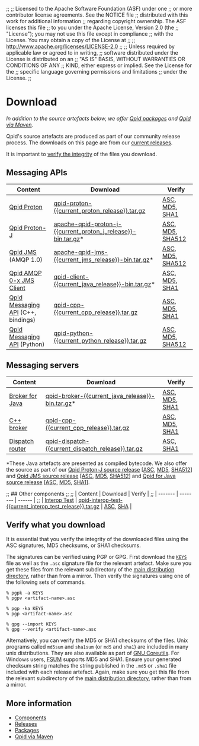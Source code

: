 ;;
;; Licensed to the Apache Software Foundation (ASF) under one
;; or more contributor license agreements.  See the NOTICE file
;; distributed with this work for additional information
;; regarding copyright ownership.  The ASF licenses this file
;; to you under the Apache License, Version 2.0 (the
;; "License"); you may not use this file except in compliance
;; with the License.  You may obtain a copy of the License at
;; 
;;   http://www.apache.org/licenses/LICENSE-2.0
;; 
;; Unless required by applicable law or agreed to in writing,
;; software distributed under the License is distributed on an
;; "AS IS" BASIS, WITHOUT WARRANTIES OR CONDITIONS OF ANY
;; KIND, either express or implied.  See the License for the
;; specific language governing permissions and limitations
;; under the License.
;;

# Download

*In addition to the source artefacts below, we offer
[Qpid packages](packages.html) and [Qpid via Maven](maven.html).*

Qpid's source artefacts are produced as part of our community release
process. The downloads on this page are from our
[current releases]({{site_url}}/releases/index.html#current-releases).

It is important to [verify the integrity](#verify-what-you-download) of the files you download.

## Messaging APIs

| Content | Download | Verify |
| ------- | -------- | ------ |
| [Qpid Proton]({{site_url}}/proton/index.html) | [qpid-proton-{{current_proton_release}}.tar.gz](http://www.apache.org/dyn/closer.lua/qpid/proton/{{current_proton_release}}/qpid-proton-{{current_proton_release}}.tar.gz) | [ASC](http://www.apache.org/dist/qpid/proton/{{current_proton_release}}/qpid-proton-{{current_proton_release}}.tar.gz.asc), [MD5](http://www.apache.org/dist/qpid/proton/{{current_proton_release}}/qpid-proton-{{current_proton_release}}.tar.gz.md5), [SHA1](http://www.apache.org/dist/qpid/proton/{{current_proton_release}}/qpid-proton-{{current_proton_release}}.tar.gz.sha1) |
| [Qpid Proton-J]({{site_url}}/proton/index.html) | [apache-qpid-proton-j-{{current_proton_j_release}}-bin.tar.gz](http://www.apache.org/dyn/closer.lua/qpid/proton-j/{{current_proton_j_release}}/apache-qpid-proton-j-{{current_proton_j_release}}-bin.tar.gz)\* | [ASC](http://www.apache.org/dist/qpid/proton-j/{{current_proton_j_release}}/apache-qpid-proton-j-{{current_proton_j_release}}-bin.tar.gz.asc), [MD5](http://www.apache.org/dist/qpid/proton-j/{{current_proton_j_release}}/apache-qpid-proton-j-{{current_proton_j_release}}-bin.tar.gz.md5), [SHA512](http://www.apache.org/dist/qpid/proton-j/{{current_proton_j_release}}/apache-qpid-proton-j-{{current_proton_j_release}}-bin.tar.gz.sha) |
| [Qpid JMS]({{site_url}}/components/jms/index.html) (AMQP 1.0) | [apache-qpid-jms-{{current_jms_release}}-bin.tar.gz](http://www.apache.org/dyn/closer.lua/qpid/jms/{{current_jms_release}}/apache-qpid-jms-{{current_jms_release}}-bin.tar.gz)\* | [ASC](http://www.apache.org/dist/qpid/jms/{{current_jms_release}}/apache-qpid-jms-{{current_jms_release}}-bin.tar.gz.asc), [MD5](http://www.apache.org/dist/qpid/jms/{{current_jms_release}}/apache-qpid-jms-{{current_jms_release}}-bin.tar.gz.md5), [SHA512](http://www.apache.org/dist/qpid/jms/{{current_jms_release}}/apache-qpid-jms-{{current_jms_release}}-bin.tar.gz.sha) |
| [Qpid AMQP 0-x JMS Client]({{site_url}}/components/jms/amqp-0-x.html) | [qpid-client-{{current_java_release}}-bin.tar.gz](http://www.apache.org/dyn/closer.lua/qpid/java/{{current_java_release}}/binaries/qpid-client-{{current_java_release}}-bin.tar.gz)\* | [ASC](http://www.apache.org/dist/qpid/java/{{current_java_release}}/binaries/qpid-client-{{current_java_release}}-bin.tar.gz.asc), [MD5](http://www.apache.org/dist/qpid/java/{{current_java_release}}/binaries/qpid-client-{{current_java_release}}-bin.tar.gz.md5), [SHA1](http://www.apache.org/dist/qpid/java/{{current_java_release}}/binaries/qpid-client-{{current_java_release}}-bin.tar.gz.sha1) |
| [Qpid Messaging API]({{site_url}}/components/messaging-api/index.html) (C++, bindings) | [qpid-cpp-{{current_cpp_release}}.tar.gz](http://www.apache.org/dyn/closer.lua/qpid/cpp/{{current_cpp_release}}/qpid-cpp-{{current_cpp_release}}.tar.gz) | [ASC](http://www.apache.org/dist/qpid/cpp/{{current_cpp_release}}/qpid-cpp-{{current_cpp_release}}.tar.gz.asc), [MD5](http://www.apache.org/dist/qpid/cpp/{{current_cpp_release}}/qpid-cpp-{{current_cpp_release}}.tar.gz.md5), [SHA1](http://www.apache.org/dist/qpid/cpp/{{current_cpp_release}}/qpid-cpp-{{current_cpp_release}}.tar.gz.sha1) |
| [Qpid Messaging API]({{site_url}}/components/messaging-api/index.html) (Python) | [qpid-python-{{current_python_release}}.tar.gz](http://www.apache.org/dyn/closer.lua/qpid/python/{{current_python_release}}/qpid-python-{{current_python_release}}.tar.gz) | [ASC](http://www.apache.org/dist/qpid/python/{{current_python_release}}/qpid-python-{{current_python_release}}.tar.gz.asc), [MD5](http://www.apache.org/dist/qpid/python/{{current_python_release}}/qpid-python-{{current_python_release}}.tar.gz.md5), [SHA512](http://www.apache.org/dist/qpid/python/{{current_python_release}}/qpid-python-{{current_python_release}}.tar.gz.sha) |

## Messaging servers

| Content | Download | Verify |
| ------- | -------- | ------ |
| [Broker for Java]({{site_url}}/components/java-broker/index.html) | [qpid-broker-{{current_java_release}}-bin.tar.gz](http://www.apache.org/dyn/closer.lua/qpid/java/{{current_java_release}}/binaries/qpid-broker-{{current_java_release}}-bin.tar.gz)\* | [ASC](http://www.apache.org/dist/qpid/java/{{current_java_release}}/binaries/qpid-broker-{{current_java_release}}-bin.tar.gz.asc), [MD5](http://www.apache.org/dist/qpid/java/{{current_java_release}}/binaries/qpid-broker-{{current_java_release}}-bin.tar.gz.md5), [SHA1](http://www.apache.org/dist/qpid/java/{{current_java_release}}/binaries/qpid-broker-{{current_java_release}}-bin.tar.gz.sha1) |
| [C++ broker]({{site_url}}/components/cpp-broker/index.html) | [qpid-cpp-{{current_cpp_release}}.tar.gz](http://www.apache.org/dyn/closer.lua/qpid/cpp/{{current_cpp_release}}/qpid-cpp-{{current_cpp_release}}.tar.gz) | [ASC](http://www.apache.org/dist/qpid/cpp/{{current_cpp_release}}/qpid-cpp-{{current_cpp_release}}.tar.gz.asc), [MD5](http://www.apache.org/dist/qpid/cpp/{{current_cpp_release}}/qpid-cpp-{{current_cpp_release}}.tar.gz.md5), [SHA1](http://www.apache.org/dist/qpid/cpp/{{current_cpp_release}}/qpid-cpp-{{current_cpp_release}}.tar.gz.sha1) |
| [Dispatch router]({{site_url}}/components/dispatch-router/index.html) | [qpid-dispatch-{{current_dispatch_release}}.tar.gz](http://www.apache.org/dyn/closer.lua/qpid/dispatch/{{current_dispatch_release}}/qpid-dispatch-{{current_dispatch_release}}.tar.gz) | [ASC](http://www.apache.org/dist/qpid/dispatch/{{current_dispatch_release}}/qpid-dispatch-{{current_dispatch_release}}.tar.gz.asc), [SHA1](http://www.apache.org/dist/qpid/dispatch/{{current_dispatch_release}}/qpid-dispatch-{{current_dispatch_release}}.tar.gz.sha1) |

\*These Java artefacts are presented as compiled bytecode.  We also
offer the source as part of our
[Qpid Proton-J source release](http://www.apache.org/dyn/closer.lua/qpid/proton-j/{{current_proton_j_release}}/apache-qpid-proton-j-{{current_proton_j_release}}-src.tar.gz)
\[[ASC](http://www.apache.org/dist/qpid/proton-j/{{current_proton_j_release}}/apache-qpid-proton-j-{{current_proton_j_release}}-src.tar.gz.asc),
[MD5](http://www.apache.org/dist/qpid/proton-j/{{current_proton_j_release}}/apache-qpid-proton-j-{{current_proton_j_release}}-src.tar.gz.md5),
[SHA512](http://www.apache.org/dist/qpid/proton-j/{{current_proton_j_release}}/apache-qpid-proton-j-{{current_proton_j_release}}-src.tar.gz.sha)\]
and
[Qpid JMS source release](http://www.apache.org/dyn/closer.lua/qpid/jms/{{current_jms_release}}/apache-qpid-jms-{{current_jms_release}}-src.tar.gz)
\[[ASC](http://www.apache.org/dist/qpid/jms/{{current_jms_release}}/apache-qpid-jms-{{current_jms_release}}-src.tar.gz.asc),
[MD5](http://www.apache.org/dist/qpid/jms/{{current_jms_release}}/apache-qpid-jms-{{current_jms_release}}-src.tar.gz.md5),
[SHA512](http://www.apache.org/dist/qpid/jms/{{current_jms_release}}/apache-qpid-jms-{{current_jms_release}}-src.tar.gz.sha)\]
and
[Qpid for Java source release](http://www.apache.org/dyn/closer.lua/qpid/java/{{current_java_release}}/qpid-java-{{current_java_release}}.tar.gz)
\[[ASC](http://www.apache.org/dist/qpid/java/{{current_java_release}}/qpid-java-{{current_java_release}}.tar.gz.asc),
[MD5](http://www.apache.org/dist/qpid/java/{{current_java_release}}/qpid-java-{{current_java_release}}.tar.gz.md5),
[SHA1](http://www.apache.org/dist/qpid/java/{{current_java_release}}/qpid-java-{{current_java_release}}.tar.gz.sha1)\].

;; ## Other components
;;
;; | Content | Download | Verify |
;; | ------- | -------- | ------ |
;; | [Interop Test]({{site_url}}/components/interop-test/index.html) | [qpid-interop-test-{{current_interop_test_release}}.tar.gz](http://www.apache.org/dyn/closer.lua/qpid/interop-test/{{current_interop_test_release}}/qpid-interop-test-{{current_interop_test_release}}.tar.gz) | [ASC](http://www.apache.org/dist/qpid/interop-test/{{current_interop_test_release}}/qpid-interop-test-{{current_interop_test_release}}.tar.gz.asc), [SHA](http://www.apache.org/dist/qpid/interop-test/{{current_interop_test_release}}/qpid-interop-test-{{current_interop_test_release}}.tar.gz.sha) |

## Verify what you download

It is essential that you verify the integrity of the downloaded files
using the ASC signatures, MD5 checksums, or SHA1 checksums.

The signatures can be verified using PGP or GPG. First download
the [`KEYS`](http://www.apache.org/dist/qpid/KEYS) file as well as the
`.asc` signature file for the relevant artefact. Make sure you get
these files from the relevant subdirectory of the
[main distribution directory](http://www.apache.org/dist/qpid/),
rather than from a mirror. Then verify the signatures using one of the
following sets of commands.

    % pgpk -a KEYS
    % pgpv <artifact-name>.asc

    % pgp -ka KEYS
    % pgp <artifact-name>.asc

    % gpg --import KEYS
    % gpg --verify <artifact-name>.asc

Alternatively, you can verify the MD5 or SHA1 checksums of the
files. Unix programs called `md5sum` and `sha1sum` (or `md5` and
`sha1`) are included in many unix distributions.  They are also
available as part of
[GNU Coreutils](http://www.gnu.org/software/coreutils/). For
Windows users, [FSUM](http://www.slavasoft.com/fsum/) supports MD5 and
SHA1. Ensure your generated checksum string matches the string
published in the `.md5` or `.sha1` file included with each release
artefact. Again, make sure you get this file from the relevant
subdirectory of the
[main distribution directory](http://www.apache.org/dist/qpid/),
rather than from a mirror.

## More information

 - [Components]({{site_url}}/components/index.html)
 - [Releases]({{site_url}}/releases/index.html)
 - [Packages](packages.html)
 - [Qpid via Maven](maven.html)
